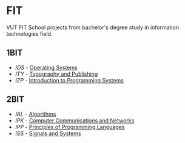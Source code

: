 # FIT

VUT FIT School projects from bachelor's degree study in information technologies field.

## 1BIT

- *IOS* - [Operating Systems](https://www.fit.vut.cz/study/course/14674/.en)
- *ITY* - [Typography and Publishing](https://www.fit.vut.cz/study/course/14714/.en)
- *IZP* - [Introduction to Programming Systems](https://www.fit.vut.cz/study/course/14723/.en)

## 2BIT
- *IAL* - [Algorithms](https://www.fit.vut.cz/study/course/14603/.en)
- *IPK* - [Computer Communications and Networks](https://www.fit.vut.cz/study/course/14678/.en)
- *IPP* - [Principles of Programming Languages](https://www.fit.vut.cz/study/course/14683/.en)
- *ISS* - [Signals and Systems](https://www.fit.vut.cz/study/course/14703/.en)
